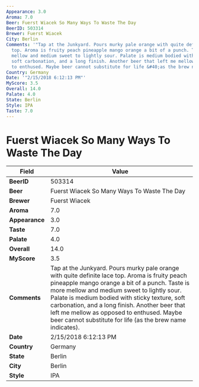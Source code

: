 ```yaml
---
Appearance: 3.0
Aroma: 7.0
Beer: Fuerst Wiacek So Many Ways To Waste The Day
BeerID: 503314
Brewer: Fuerst Wiacek
City: Berlin
Comments: '"Tap at the Junkyard. Pours murky pale orange with quite definite lace
  top. Aroma is fruity peach pineapple mango orange a bit of a punch. Taste is more
  mellow and medium sweet to lightly sour. Palate is medium bodied with sticky texture,
  soft carbonation, and a long finish. Another beer that left me mellow as opposed
  to enthused. Maybe beer cannot substitute for life &#40;as the brew name indicates&#41;."'
Country: Germany
Date: '"2/15/2018 6:12:13 PM"'
MyScore: 3.5
Overall: 14.0
Palate: 4.0
State: Berlin
Style: IPA
Taste: 7.0
---
```


# Fuerst Wiacek So Many Ways To Waste The Day

| Field         | Value |
|---------------|-------|
| **BeerID** | 503314 |
| **Beer** | Fuerst Wiacek So Many Ways To Waste The Day |
| **Brewer** | Fuerst Wiacek |
| **Aroma** | 7.0 |
| **Appearance** | 3.0 |
| **Taste** | 7.0 |
| **Palate** | 4.0 |
| **Overall** | 14.0 |
| **MyScore** | 3.5 |
| **Comments** | Tap at the Junkyard. Pours murky pale orange with quite definite lace top. Aroma is fruity peach pineapple mango orange a bit of a punch. Taste is more mellow and medium sweet to lightly sour. Palate is medium bodied with sticky texture, soft carbonation, and a long finish. Another beer that left me mellow as opposed to enthused. Maybe beer cannot substitute for life &#40;as the brew name indicates&#41;. |
| **Date** | 2/15/2018 6:12:13 PM |
| **Country** | Germany |
| **State** | Berlin |
| **City** | Berlin |
| **Style** | IPA |
